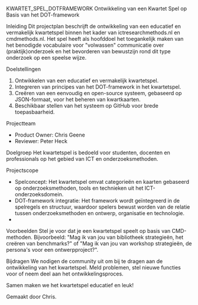 KWARTET_SPEL_DOTFRAMEWORK
Ontwikkeling van een Kwartet Spel op Basis van het DOT-framework

Inleiding
Dit projectplan beschrijft de ontwikkeling van een educatief en vermakelijk kwartetspel binnen het kader van ictresearchmethods.nl en cmdmethods.nl. Het spel heeft als hoofddoel het toegankelijk maken van het benodigde vocabulaire voor "volwassen" communicatie over (praktijk)onderzoek en het bevorderen van bewustzijn rond dit type onderzoek op een speelse wijze.

Doelstellingen
1. Ontwikkelen van een educatief en vermakelijk kwartetspel.
2. Integreren van principes van het DOT-framework in het kwartetspel.
3. Creëren van een eenvoudig en open-source systeem, gebaseerd op JSON-formaat, voor het beheren van kwartkaarten.
4. Beschikbaar stellen van het systeem op GitHub voor brede toepasbaarheid.

 Projectteam
- Product Owner: Chris Geene 
- Reviewer: Peter Heck

Doelgroep
Het kwartetspel is bedoeld voor studenten, docenten en professionals op het gebied van ICT en onderzoeksmethoden.

Projectscope
- Spelconcept: Het kwartetspel omvat categorieën en kaarten gebaseerd op onderzoeksmethoden, tools en technieken uit het ICT-onderzoeksdomein.
- DOT-framework integratie: Het framework wordt geïntegreerd in de spelregels en structuur, waardoor spelers bewust worden van de relatie tussen onderzoeksmethoden en ontwerp, organisatie en technologie.
- 
Voorbeelden
Stel je voor dat je een kwartetspel speelt op basis van CMD-methoden. Bijvoorbeeld: "Mag ik van jou van bibliotheek strategieën, het creëren van benchmarks?" of "Mag ik van jou van workshop strategieën, de persona's voor een ontwerpproject?".

Bijdragen
We nodigen de community uit om bij te dragen aan de ontwikkeling van het kwartetspel. Meld problemen, stel nieuwe functies voor of neem deel aan het ontwikkelingsproces.

Samen maken we het kwartetspel educatief en leuk!

Gemaakt door Chris.


